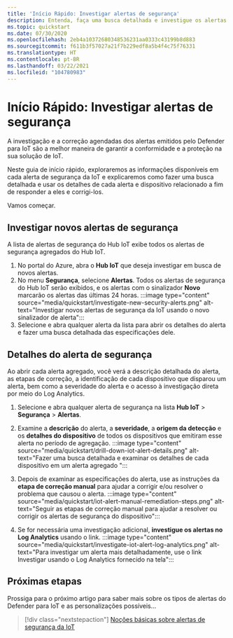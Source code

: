 ```yaml
---
title: 'Início Rápido: Investigar alertas de segurança'
description: Entenda, faça uma busca detalhada e investigue os alertas de segurança do Defender para IoT em seus dispositivos IoT.
ms.topic: quickstart
ms.date: 07/30/2020
ms.openlocfilehash: 2eb4a10372680348536231aa0333c43199b8d883
ms.sourcegitcommit: f611b3f57027a21f7b229edf8a5b4f4c75f76331
ms.translationtype: HT
ms.contentlocale: pt-BR
ms.lasthandoff: 03/22/2021
ms.locfileid: "104780983"
---
```

# <a name="quickstart-investigate-security-alerts"></a>Início Rápido: Investigar alertas de segurança

A investigação e a correção agendadas dos alertas emitidos pelo Defender para IoT são a melhor maneira de garantir a conformidade e a proteção na sua solução de IoT.

Neste guia de início rápido, exploraremos as informações disponíveis em cada alerta de segurança da IoT e explicaremos como fazer uma busca detalhada e usar os detalhes de cada alerta e dispositivo relacionado a fim de responder a eles e corrigi-los. 

Vamos começar. 


## <a name="investigate-new-security-alerts"></a>Investigar novos alertas de segurança

A lista de alertas de segurança do Hub IoT exibe todos os alertas de segurança agregados do Hub IoT. 

1. No portal do Azure, abra o **Hub IoT** que deseja investigar em busca de novos alertas.
1. No menu **Segurança**, selecione **Alertas**. Todos os alertas de segurança do Hub IoT serão exibidos, e os alertas com o sinalizador **Novo** marcarão os alertas das últimas 24 horas.
:::image type="content" source="media/quickstart/investigate-new-security-alerts.png" alt-text="Investigar novos alertas de segurança da IoT usando o novo sinalizador de alerta":::
1. Selecione e abra qualquer alerta da lista para abrir os detalhes do alerta e fazer uma busca detalhada das especificações dele. 

## <a name="security-alert-details"></a>Detalhes do alerta de segurança

Ao abrir cada alerta agregado, você verá a descrição detalhada do alerta, as etapas de correção, a identificação de cada dispositivo que disparou um alerta, bem como a severidade do alerta e o acesso à investigação direta por meio do Log Analytics. 

1. Selecione e abra qualquer alerta de segurança na lista **Hub IoT** > **Segurança** > **Alertas**. 
1. Examine a **descrição** do alerta, a **severidade**, a **origem da detecção** e os **detalhes do dispositivo** de todos os dispositivos que emitiram esse alerta no período de agregação.
:::image type="content" source="media/quickstart/drill-down-iot-alert-details.png" alt-text="Fazer uma busca detalhada e examinar os detalhes de cada dispositivo em um alerta agregado "::: 
1. Depois de examinar as especificações do alerta, use as instruções da **etapa de correção manual** para ajudar a corrigir e/ou resolver o problema que causou o alerta. 
:::image type="content" source="media/quickstart/iot-alert-manual-remediation-steps.png" alt-text="Seguir as etapas de correção manual para ajudar a resolver ou corrigir os alertas de segurança do dispositivo":::

1. Se for necessária uma investigação adicional, **investigue os alertas no Log Analytics** usando o link. 
:::image type="content" source="media/quickstart/investigate-iot-alert-log-analytics.png" alt-text="Para investigar um alerta mais detalhadamente, use o link Investigar usando o Log Analytics fornecido na tela":::

## <a name="next-steps"></a>Próximas etapas

Prossiga para o próximo artigo para saber mais sobre os tipos de alertas do Defender para IoT e as personalizações possíveis...

> [!div class="nextstepaction"]
> [Noções básicas sobre alertas de segurança da IoT](concept-security-alerts.md)
